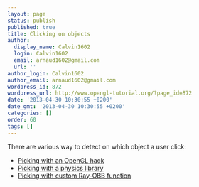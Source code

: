 ```yaml
---
layout: page
status: publish
published: true
title: Clicking on objects
author:
  display_name: Calvin1602
  login: Calvin1602
  email: arnaud1602@gmail.com
  url: ''
author_login: Calvin1602
author_email: arnaud1602@gmail.com
wordpress_id: 872
wordpress_url: http://www.opengl-tutorial.org/?page_id=872
date: '2013-04-30 10:30:55 +0200'
date_gmt: '2013-04-30 10:30:55 +0200'
categories: []
order: 60
tags: []
---
```

There are various way to detect on which object a user click:

- [Picking with an OpenGL hack](./picking-with-an-opengl-hack)
- [Picking with a physics library](./picking-with-a-physics-library)
- [Picking with custom Ray-OBB function](./picking-with-custom-ray-obb-function)
